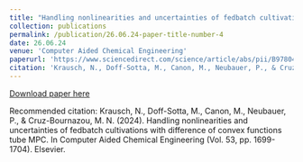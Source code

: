 ```yaml
---
title: "Handling nonlinearities and uncertainties of fedbatch cultivations with difference of convex functions tube MPC"
collection: publications
permalink: /publication/26.06.24-paper-title-number-4
date: 26.06.24
venue: 'Computer Aided Chemical Engineering'
paperurl: 'https://www.sciencedirect.com/science/article/abs/pii/B9780443288241502842'
citation: 'Krausch, N., Doff-Sotta, M., Canon, M., Neubauer, P., & Cruz-Bournazou, M. N. (2024). Handling nonlinearities and uncertainties of fedbatch cultivations with difference of convex functions tube MPC. In Computer Aided Chemical Engineering (Vol. 53, pp. 1699-1704). Elsevier.'
---
```

[Download paper here](https://www.sciencedirect.com/science/article/abs/pii/B9780443288241502842)

Recommended citation: Krausch, N., Doff-Sotta, M., Canon, M., Neubauer, P., & Cruz-Bournazou, M. N. (2024). Handling nonlinearities and uncertainties of fedbatch cultivations with difference of convex functions tube MPC. In Computer Aided Chemical Engineering (Vol. 53, pp. 1699-1704). Elsevier.